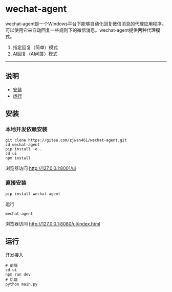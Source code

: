 # wechat-agent

wechat-agent是一个Windows平台下能够自动化回复微信消息的代理应用程序。可以使用它来自动回复一些规则下的微信消息。wechat-agent提供两种代理模式。
1. 指定回复（简单）模式
2. AI回复（AI问答）模式

-----

## 说明

- [安装](#安装)
- [运行](#运行)

## 安装

### 本地开发依赖安装

```shell
git clone https://gitee.com/zjwan461/wechat-agent.git
cd wechat-agent
pip install -e .
cd ui
npm install
```
浏览器访问 http://127.0.0.1:8001/ui

### 直接安装
```shell
pip install wechat-agent
```
运行
```shell
wechat-agent
```
浏览器访问 http://127.0.0.1:8080/ui/index.html

## 运行

开发接入

```shell
# 前端
cd ui
npm run dev
# 后端
python main.py
```


